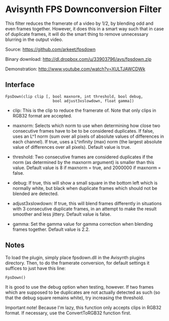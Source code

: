 Avisynth FPS Downconversion Filter
==================================

This filter reduces the framerate of a video by 1/2, by blending odd and even
frames together. However, it does this in a smart way such that in case of
duplicate frames, it will do the smart thing to remove unnecessary blurring in
the output video.

Source: https://github.com/arkeet/fpsdown

Binary download: http://dl.dropbox.com/u/33903796/avs/fpsdown.zip

Demonstration: http://www.youtube.com/watch?v=XULTJAWCDWk


Interface
---------

    FpsDown(clip clip [, bool maxnorm, int threshold, bool debug,
                         bool adjust3xslowdown, float gamma])

- clip: This is the clip to reduce the framerate of. Note that only clips in
  RGB32 format are accepted.

- maxnorm: Selects which norm to use when determining how close two consecutive
  frames have to be to be considered duplicates. If false, uses an L^1 norm
  (sum over all pixels of absolute values of differences in each channel). If
  true, uses a L^infinity (max) norm (the largest absolute value of differences
  over all pixels). Default value is true.

- threshold: Two consecutive frames are considered duplicates if the norm (as
  determined by the maxnorm argument) is smaller than this value. Default value
  is 8 if maxnorm = true, and 2000000 if maxnorm = false.

- debug: If true, this will show a small square in the bottom left which is
  normally white, but black when duplicate frames which should not be blended
  are detected.

- adjust3xslowdown: If true, this will blend frames differently in situations
  with 3 consecutive duplicate frames, in an attempt to make the result
  smoother and less jittery. Default value is false.

- gamma: Set the gamma value for gamma correction when blending frames
  together. Default value is 2.2.


Notes
-----

To load the plugin, simply place fpsdown.dll in the Avisynth plugins directory.
Then, to do the framerate conversion, for default settings it suffices to just
have this line:

    FpsDown()

It is good to use the debug option when testing, however. If two frames which
are supposed to be duplicates are not actually detected as such (so that the
debug square remains white), try increasing the threshold.

Important note! Because I'm lazy, this function only accepts clips in RGB32
format. If necessary, use the ConvertToRGB32 function first.
